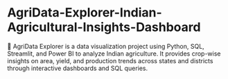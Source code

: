# AgriData-Explorer-Indian-Agricultural-Insights-Dashboard
🌾 AgriData Explorer is a data visualization project using Python, SQL, Streamlit, and Power BI to analyze Indian agriculture. It provides crop-wise insights on area, yield, and production trends across states and districts through interactive dashboards and SQL queries.
